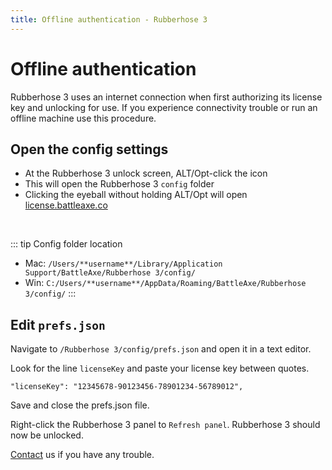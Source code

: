 ```yaml
---
title: Offline authentication - Rubberhose 3
---
```

# Offline authentication

Rubberhose 3 uses an internet connection when first authorizing its license key and unlocking for use. If you experience connectivity trouble or run an offline machine use this procedure.

## Open the config settings

<Screenshot 
    url="/rubberhose3/offline-auth-icon.png" 
    alt="click icon" 
    width="337px"
    left
    round outline
 />
- At the Rubberhose 3 unlock screen, ALT/Opt-click the icon
- This will open the Rubberhose 3 `config` folder
- Clicking the eyeball without holding ALT/Opt will open [license.battleaxe.co](https://license.battleaxe.co/)

<br />

::: tip Config folder location
- Mac: `/Users/**username**/Library/Application Support/BattleAxe/Rubberhose 3/config/`
- Win: `C:/Users/**username**/AppData/Roaming/BattleAxe/Rubberhose 3/config/`
:::



## Edit `prefs.json`

<Screenshot 
    url="/rubberhose3/offline-auth-nav.jpg"
    alt="Config navigation" 
    round outline
 />

 Navigate to `/Rubberhose 3/config/prefs.json` and open it in a text editor. 
 
<Screenshot 
    url="/rubberhose3/offline-auth-config.jpg"
    alt="Config" 
    width="576px"
    center
    round outline
 />

Look for the line `licenseKey` and paste your license key between quotes.

```
"licenseKey": "12345678-90123456-78901234-56789012",
```


Save and close the prefs.json file.

Right-click the Rubberhose 3 panel to `Refresh panel`. Rubberhose 3 should now be unlocked. 

[Contact](./../contact.md) us if you have any trouble.
